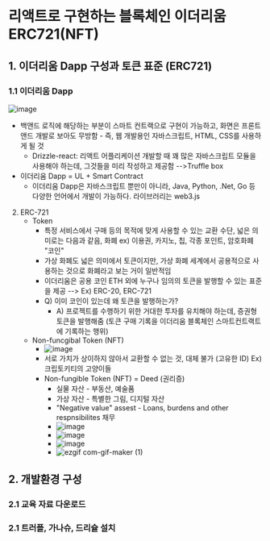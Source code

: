 # 리액트로 구현하는 블록체인 이더리움 ERC721(NFT)


## 1. 이더리움 Dapp 구성과 토큰 표준 (ERC721)

### 1.1 이더리움 Dapp

   ![image](https://user-images.githubusercontent.com/58179041/124739207-9e3d5a80-df54-11eb-8d11-7ec616316c7e.png)
   - 백앤드 로직에 해당하는 부분이 스마트 컨트랙으로 구현이 가능하고, 화면은 프론트 앤드 개발로 보아도 무방함
           - 즉, 웹 개발용인 자바스크립트, HTML, CSS를 사용하게 될 것
       - Drizzle-react: 리액트 어플리케이션 개발할 때 꽤 많은 자바스크립트 모듈을 사용해야 하는데, 그것들을 미리 작성하고 제공함 -->Truffle box
   - 이더리움 Dapp = UL + Smart Contract
       - 이더리움 Dapp은 자바스크립트 뿐만이 아니라, Java, Python, .Net, Go 등 다양한 언어에서 개발이 가능하다. 라이브러리는 web3.js
 2) ERC-721
    - Token
        - 특정 서비스에서 구매 등의 목적에 맞게 사용할 수 있는 교환 수단, 넓은 의미로는 다음과 같음, 화폐 ex) 이용권, 카지노, 칩, 각종 포인트, 암호화폐 "코인"
        - 가상 화폐도 넓은 의미에서 토큰이지만, 가상 화폐 세계에서 공용적으로 사용하는 것으로 화폐라고 보는 거이 일반적임
        - 이더리움은 공용 코인 ETH 외에 누구나 임의의 토큰을 발행할 수 있는 표준을 제공 --> Ex) ERC-20, ERC-721
        - Q) 이미 코인이 있는데 왜 토큰을 발행하는가?
            - A) 프로젝트를 수행하기 위한 거대한 투자를 유치해야 하는데, 증권형 토큰을 발행해줌 (토큰 구매 기록을 이더리움 블록체인 스마트컨트랙트에 기록하는 행위) 
    - Non-funcgibal Token (NFT)
        - ![image](https://user-images.githubusercontent.com/58179041/124741624-de054180-df56-11eb-815a-664552ceeb6f.png)
        - 서로 가치가 상이하지 않아서 교환할 수 없는 것, 대체 불가 (고유한 ID) Ex) 크립토키티의 고양이들
        - Non-fungible Token (NFT) = Deed (권리증)
            -  실물 자산 - 부동산, 예술품
            -  가상 자산 - 특별한 그림, 디지털 자산
            -  "Negative value" assest - Loans, burdens and other respnsibilites 채무
            -  ![image](https://user-images.githubusercontent.com/58179041/124742089-5a982000-df57-11eb-892d-6d1e2b7312c3.png)
            -  ![image](https://user-images.githubusercontent.com/58179041/124742233-78fe1b80-df57-11eb-9133-f273d6dca605.png)
            -  ![image](https://user-images.githubusercontent.com/58179041/124742276-81eeed00-df57-11eb-96fd-f7616be79755.png)
            -  ![ezgif com-gif-maker (1)](https://user-images.githubusercontent.com/58179041/124754635-6854a200-df65-11eb-951b-bef361d5a008.gif)

## 2. 개발환경 구성

### 2.1 교육 자료 다운로드

### 2.1 트러플, 가나슈, 드리슐 설치



